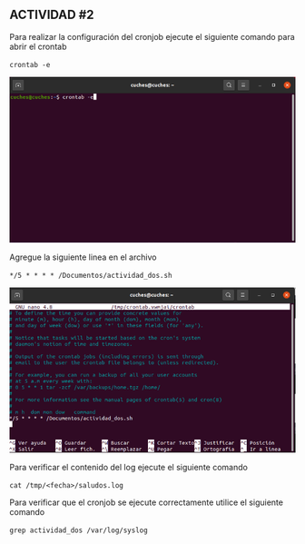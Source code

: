 ## ACTIVIDAD #2 

Para realizar la configuración del cronjob ejecute el siguiente comando para abrir el crontab  

`crontab -e`

![](img/captura1.png)

Agregue la siguiente linea en el archivo 

`*/5 * * * * /Documentos/actividad_dos.sh`

![](img/captura2.png)

Para verificar el contenido del log ejecute el siguiente comando 

`cat /tmp/<fecha>/saludos.log`

Para verificar que el cronjob se ejecute correctamente utilice el siguiente comando 

`grep actividad_dos /var/log/syslog`
